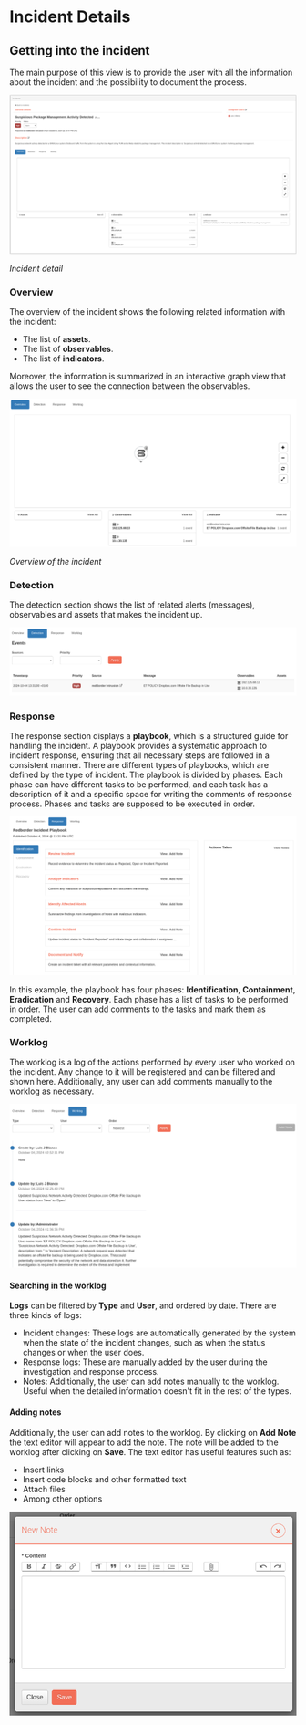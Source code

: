 # Incident Details

## Getting into the incident

The main purpose of this view is to provide the user with all the information about the incident and the possibility to document the process.

![Incident detail](images/ch05_1_incident_detail.png)

*Incident detail*

### Overview

The overview of the incident shows the following related information with the incident:
* The list of **assets**.
* The list of **observables**.
* The list of **indicators**.

Moreover, the information is summarized in an interactive graph view that allows the user to see the connection between the observables.

![Overview of the incident](images/ch05_1_overview.png)

*Overview of the incident*

### Detection

The detection section shows the list of related alerts (messages), observables and assets that makes the incident up.

![Detection](images/ch05_1_detection.png)

### Response

The response section displays a **playbook**, which is a structured guide for handling the incident. A playbook provides a systematic approach to incident response, ensuring that all necessary steps are followed in a consistent manner. There are different types of playbooks, which are defined by the type of incident. The playbook is divided by phases. Each phase can have different tasks to be performed, and each task has a description of it and a specific space for writing the comments of response process. Phases and tasks are supposed to be executed in order.

![Response](images/ch05_1_response.png)

In this example, the playbook has four phases: **Identification**, **Containment**, **Eradication** and **Recovery**. Each phase has a list of tasks to be performed in order. The user can add comments to the tasks and mark them as completed.

### Worklog

The worklog is a log of the actions performed by every user who worked on the incident. Any change to it will be registered and can be filtered and shown here. Additionally, any user can add comments manually to the worklog as necessary.

![Worklog](images/ch05_1_worklog.png)

#### Searching in the worklog

**Logs** can be filtered by **Type** and **User**, and ordered by date. There are three kinds of logs:
* Incident changes: These logs are automatically generated by the system when the state of the incident changes, such as when the status changes or when the user does.
* Response logs: These are manually added by the user during the investigation and response process.
* Notes: Additionally, the user can add notes manually to the worklog. Useful when the detailed information doesn't fit in the rest of the types.

#### Adding notes
Additionally, the user can add notes to the worklog. By clicking on **Add Note** the text editor will appear to add the note. The note will be added to the worklog after clicking on **Save**. The text editor has useful features such as:
* Insert links 
* Insert code blocks and other formatted text
* Attach files
* Among other options

![Add note](images/ch05_1_add_note.png)
